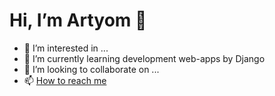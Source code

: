 # Hi, I’m Artyom 👋

- 👀 I’m interested in ...
- 🌱 I’m currently learning development web-apps by Django
- 💞️ I’m looking to collaborate on ...
- 📫 [How to reach me](https://www.linkedin.com/in/artyom-golubev/)

<!---
Artyom099/Artyom099 is a ✨ special ✨ repository because its `README.md` (this file) appears on your GitHub profile.
You can click the Preview link to take a look at your changes.
--->

